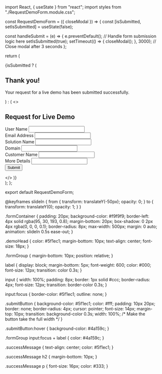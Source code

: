 import React, { useState } from "react";
import styles from "./RequestDemoForm.module.css";

const RequestDemoForm = ({ closeModal }) => {
  const [isSubmitted, setIsSubmitted] = useState(false);

  const handleSubmit = (e) => {
    e.preventDefault();
    // Handle form submission logic here
    setIsSubmitted(true);
    setTimeout(() => {
      closeModal();
    }, 3000); // Close modal after 3 seconds
  };

  return (
    <div className={styles.formContainer}>
      {isSubmitted ? (
        <div className={styles.successMessage}>
          <h2>Thank you!</h2>
          <p>Your request for a live demo has been submitted successfully.</p>
        </div>
      ) : (
        <>
          <h2 className={styles.demoHead}>Request for Live Demo</h2>
          <form onSubmit={handleSubmit}>
            <div className={styles.formGroup}>
              <label>User Name</label>
              <input type="text" required />
            </div>
            <div className={styles.formGroup}>
              <label>Email Address</label>
              <input type="email" required />
            </div>
            <div className={styles.formGroup}>
              <label>Solution Name</label>
              <input type="text" required />
            </div>
            <div className={styles.formGroup}>
              <label>Domain</label>
              <input type="text" required />
            </div>
            <div className={styles.formGroup}>
              <label>Customer Name</label>
              <input type="text" required />
            </div>
            <div className={styles.formGroup}>
              <label>More Details</label>
              <input type="text" required />
            </div>
            <button type="submit" className={styles.submitButton}>Submit</button>
          </form>
        </>
      )}
    </div>
  );
};

export default RequestDemoForm;




@keyframes slideIn {
  from {
    transform: translateY(-50px);
    opacity: 0;
  }
  to {
    transform: translateY(0);
    opacity: 1;
  }
}

.formContainer {
  padding: 20px;
  background-color: #f9f9f9;
  border-left: 4px solid rgba(95, 30, 193, 0.8);
  margin-bottom: 20px;
  box-shadow: 0 2px 4px rgba(0, 0, 0, 0.1);
  border-radius: 8px;
  max-width: 500px;
  margin: 0 auto;
  animation: slideIn 0.5s ease-out;
}

.demoHead {
  color: #5f1ec1;
  margin-bottom: 10px;
  text-align: center;
  font-size: 18px;
}

.formGroup {
  margin-bottom: 10px;
  position: relative;
}

label {
  display: block;
  margin-bottom: 5px;
  font-weight: 600;
  color: #000;
  font-size: 12px;
  transition: color 0.3s;
}

input {
  width: 100%;
  padding: 8px;
  border: 1px solid #ccc;
  border-radius: 4px;
  font-size: 12px;
  transition: border-color 0.3s;
}

input:focus {
  border-color: #5f1ec1;
  outline: none;
}

.submitButton {
  background-color: #5f1ec1;
  color: #fff;
  padding: 10px 20px;
  border: none;
  border-radius: 4px;
  cursor: pointer;
  font-size: 14px;
  margin-top: 10px;
  transition: background-color 0.3s;
  width: 100%; /* Make the button take the full width */
}

.submitButton:hover {
  background-color: #4a159c;
}

.formGroup input:focus + label {
  color: #4a159c;
}

.successMessage {
  text-align: center;
  color: #5f1ec1;
}

.successMessage h2 {
  margin-bottom: 10px;
}

.successMessage p {
  font-size: 16px;
  color: #333;
}
